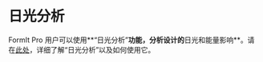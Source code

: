 # 日光分析

FormIt Pro 用户可以使用**“日光分析”**功能，分析设计的**日光和能量影响**。请在[此处](https://windows.help.formit.autodesk.com/formit-primer/part-ii/2.9-solar-and-insight-energy-analysis)，详细了解“日光分析”以及如何使用它。

